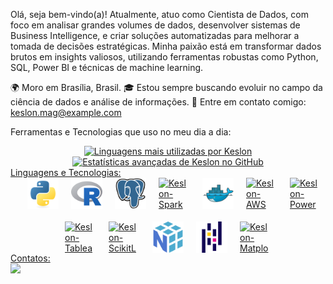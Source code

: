 Olá, seja bem-vindo(a)!
Atualmente, atuo como Cientista de Dados, com foco em analisar grandes volumes de dados, desenvolver sistemas de Business Intelligence, e criar soluções automatizadas para melhorar a tomada de decisões estratégicas. Minha paixão está em transformar dados brutos em insights valiosos, utilizando ferramentas robustas como Python, SQL, Power BI e técnicas de machine learning.

🌍 Moro em Brasília, Brasil.
🎓 Estou sempre buscando evoluir no campo da ciência de dados e análise de informações.
📧 Entre em contato comigo: keslon.mag@example.com

Ferramentas e Tecnologias que uso no meu dia a dia:
<div align="center"> <a href="https://github.com/keslonmagdiel"> <img height="180em" src="https://github-readme-stats.vercel.app/api/top-langs/?username=keslonmagdiel&layout=compact&langs_count=7&theme=dracula" alt="Linguagens mais utilizadas por Keslon"/> </div> <div align="center"> <img height="180em" src="https://github-profile-summary-cards.vercel.app/api/cards/profile-details?username=keslonmagdiel&theme=dracula" alt="Estatísticas avançadas de Keslon no GitHub"/> </div>
Linguagens e Tecnologias:
<div style="display: flex; justify-content: center; align-items: center; gap: 20px; flex-wrap: wrap;"><br> <img align="center" alt="Keslon-Python" height="50" width="50" src="https://raw.githubusercontent.com/devicons/devicon/master/icons/python/python-original.svg"> <img align="center" alt="Keslon-R" height="50" width="50" src="https://raw.githubusercontent.com/devicons/devicon/master/icons/r/r-original.svg"> <img align="center" alt="Keslon-SQL" height="50" width="50" src="https://raw.githubusercontent.com/devicons/devicon/master/icons/postgresql/postgresql-original.svg"> <img align="center" alt="Keslon-Spark" height="50" width="50" src="https://upload.wikimedia.org/wikipedia/commons/f/f3/Apache_Spark_logo.svg"> <img align="center" alt="Keslon-Docker" height="50" width="50" src="https://raw.githubusercontent.com/devicons/devicon/master/icons/docker/docker-original.svg"> <img align="center" alt="Keslon-AWS" height="50" width="50" src="https://upload.wikimedia.org/wikipedia/commons/9/93/Amazon_Web_Services_Logo.svg"> <img align="center" alt="Keslon-PowerBI" height="50" width="50" src="https://upload.wikimedia.org/wikipedia/commons/c/cf/New_Power_BI_Logo.svg"> <img align="center" alt="Keslon-Tableau" height="50" width="50" src="https://upload.wikimedia.org/wikipedia/commons/4/4b/Tableau_Logo.png"> <img align="center" alt="Keslon-ScikitLearn" height="50" width="50" src="https://upload.wikimedia.org/wikipedia/commons/0/05/Scikit_learn_logo_small.svg"> <img align="center" alt="Keslon-NumPy" height="50" width="50" src="https://raw.githubusercontent.com/devicons/devicon/master/icons/numpy/numpy-original.svg"> <img align="center" alt="Keslon-Pandas" height="50" width="50" src="https://raw.githubusercontent.com/devicons/devicon/master/icons/pandas/pandas-original.svg"> <img align="center" alt="Keslon-Matplotlib" height="50" width="50" src="https://upload.wikimedia.org/wikipedia/commons/8/84/Matplotlib_icon.svg"> </div>
Contatos:
<div> <a href="https://www.linkedin.com/in/keslon-magdiel-43a226243/" target="_blank"><img src="https://img.shields.io/badge/-LinkedIn-%230077B5?style=for-the-badge&logo=linkedin&logoColor=white" target="_blank"></a> </div>
